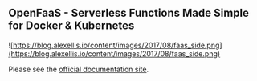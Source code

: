 ## OpenFaaS - Serverless Functions Made Simple for Docker & Kubernetes 

![https://blog.alexellis.io/content/images/2017/08/faas_side.png](https://blog.alexellis.io/content/images/2017/08/faas_side.png)

Please see the [official documentation site](https://docs.openfaas.com).
